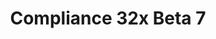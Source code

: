 ---
title: Compliance 32x Beta 7
permalink: /compliance32x/B7
header_img: https://database.faithfulpack.net/images/website/posts/32x/B7.jpg

description: |
  This is your bi-weekly dose of Compliance, imported organically straight from our Discord and GitHub! This time around we've got a lot of changes to common blocks such as stone, bedrock or terracotta as well as a whole bunch of new mobs like pandas and dolphins! We are also proud to introduce our new, completely unique nether portal texture, which was made with the use of actual minecraft code from older versions. And for Bedrock players we've got a lot of new UI textures! We hope you appreciate the update, and are looking forward to seeing you in two weeks again!

changelog:
  Added:
    Blocks:
      - Composter Bottom (LethalChicken)
      - Lectern (Nyodex)
      - Jungle Trapdoor (Nyodex)
    Entities:
      - All Parrots (Pythagoras_314)
      - All Pandas (Pythagoras_314)
      - Banner Base (Pythagoras_314)
      - Dolphin (Pythagoras_314)
      - Trident Riptide ([author name redacted])
    Bedrock UI:
      - New Item Icon (Billy Apicella)
      - Preview Icon (Billy Apicella)
      - Expand Icon (Billy Apicella)
      - Construction Recipe Icon (EachMenderKhai, Fabri, Cryptogenic)
      - Add Server (Billy Apicella)
      - Error Glyph (Billy Apicella)
      - Small Error Glyph Hover (Billy Apicella)
      - Caution (Billy Apicella)
      - Warning Glyph (Billy Apicella)
      - Trailer Icon ([author name redacted])
      - Dialog Bubble Point ([author name redacted])
      - Inventory Icon ([author name redacted])
      - Storage Icons ([author name redacted])
      - Sound Glyphs ([author name redacted])
      - Animated TNT ([author name redacted])
      - Cancel (Billy Apicella)
      - Free Download (Billy Apicella)
      - Various controller button icons ([author name redacted])
      - Minecoin Icon ([author name redacted])
      - Water Bucket Icon ([author name redacted])
      - Random Icon ([author name redacted])
      - World Icons ([author name redacted])
      - Chat Send ([author name redacted])
      - Empty Brewing Fuel Bar (Billy Apicella)
      - Language Glyphs ([author name redacted])
      - Touch Glyphs ([author name redacted])
      - VR Glyphs ([author name redacted])
      - Import Icon (Billy Apicella)
      - Backup Icons ([author name redacted])
      - Summer Icon ([author name redacted])
      - Hangar Icon ([author name redacted])
  Changed:
    Blocks:
      - Chiselled Polished Blackstone (PeJohn)
      - Chiselled Stone Bricks (PeJohn)
      - Crimson Nylium (HARYA_)
      - Warped Nylium (HARYA_)
      - Diamond Block (LethalChicken)
      - Gold Block (LethalChicken)
      - Emerald Block (LethalChicken)
      - Nether Portal (ConstλChymic)
      - All Campfires (Pythagoras_314)
      - Polished Blackstone Bricks (Fabri)
      - Nether Wart Block (LethalChicken)
      - Warped Wart Block (LethalChicken)
      - Blackstone (EachMenderKhai)
      - Gilded Blackstone (EachMenderKhai)
      - Blackstone Top (EachMenderKhai)
      - Birch Trapdoor (Nyodex)
      - Dark Oak Trapdoor (Nyodex)
      - Acacia Trapdoor (Nyodex)
      - Crimson Trapdoor (Nyodex)
      - Cactus (Nyodex)
      - Jukebox Top (Nyodex)
      - Stone (Pythagoras_314)
      - All Ores (Pythagoras_314)
      - Smooth Stone (Pythagoras_314)
      - Smooth Stone Slab Side (Pythagoras_314)
      - Stonecutter Bottom (PeJohn, Pythagoras_314)
      - Stonecutter Side (Pythagoras_313)
      - Stonecutter Top (Pythagoras_314)
      - All Terracotta (Pythagoras_314)
      - Soul Soil (PeJohn)
      - Bookshelf (Nyodex)
      - Bedrock (Pythagoras_314)
    Items:
      - All Doors (Tekayo)
      - Emerald (LethalChicken)
      - Bone Meal (Nyodex)
      - Beetroot Soup (Nyodex)
      - Mushroom Stew (Nyodex)
    Entities:
      - Pig (Pythagoras_314)
      - Armour Stand (Pythagoras_314)
    GUI:
      - Stream Indicator ([author name redacted])

downloads:
  Java 1.16.5:
    GitHub: https://github.com/Faithful-Resource-Pack/Faithful-Java-32x/releases/download/beta-7/Compliance-32x-Java-Beta-7.zip
    CurseForge: https://www.curseforge.com/minecraft/texture-packs/faithful-32x/download/3288611
  Bedrock 1.16.220:
    GitHub: https://github.com/Faithful-Resource-Pack/Faithful-Bedrock-32x/releases/download/beta-7/Compliance-32x-Bedrock-Beta-7.mcpack
---